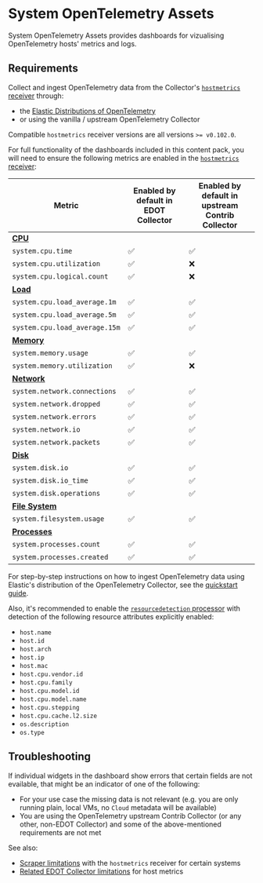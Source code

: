 # System OpenTelemetry Assets

System OpenTelemetry Assets provides dashboards for vizualising OpenTelemetry hosts' metrics and logs. 

## Requirements

Collect and ingest OpenTelemetry data from the Collector's [`hostmetrics` receiver](https://github.com/open-telemetry/opentelemetry-collector-contrib/tree/v0.127.0/receiver/hostmetricsreceiver) through:

- the [Elastic Distributions of OpenTelemetry](https://www.elastic.co/docs/reference/opentelemetry/quickstart/)
- or using the vanilla / upstream OpenTelemetry Collector

Compatible `hostmetrics` receiver versions are all versions `>= v0.102.0`.

For full functionality of the dashboards included in this content pack, you will need to ensure the following metrics are enabled in the [`hostmetrics` receiver](https://github.com/open-telemetry/opentelemetry-collector-contrib/tree/v0.127.0/receiver/hostmetricsreceiver):

| Metric | Enabled by default in EDOT Collector | Enabled by default in upstream Contrib Collector |
|---|---|---|
|**[CPU](https://github.com/open-telemetry/opentelemetry-collector-contrib/blob/v0.127.0/receiver/hostmetricsreceiver/internal/scraper/cpuscraper/documentation.md)**|||
| `system.cpu.time` | ✅ | ✅ |
| `system.cpu.utilization` | ✅ | ❌ |
| `system.cpu.logical.count` | ✅ | ❌ |
|**[Load](https://github.com/open-telemetry/opentelemetry-collector-contrib/blob/main/receiver/hostmetricsreceiver/internal/scraper/loadscraper/documentation.md)**|||
| `system.cpu.load_average.1m` | ✅ | ✅ |
| `system.cpu.load_average.5m` | ✅ | ✅ |
| `system.cpu.load_average.15m` | ✅ | ✅ |
|**[Memory](https://github.com/open-telemetry/opentelemetry-collector-contrib/blob/main/receiver/hostmetricsreceiver/internal/scraper/memoryscraper/documentation.md)**|||
| `system.memory.usage` | ✅ | ✅ |
| `system.memory.utilization` | ✅ | ❌ |
|**[Network](https://github.com/open-telemetry/opentelemetry-collector-contrib/blob/main/receiver/hostmetricsreceiver/internal/scraper/networkscraper/documentation.md)**|||
| `system.network.connections` | ✅ | ✅ |
| `system.network.dropped` | ✅ | ✅ |
| `system.network.errors` | ✅ | ✅ |
| `system.network.io` | ✅ | ✅ |
| `system.network.packets` | ✅ | ✅ |
|**[Disk](https://github.com/open-telemetry/opentelemetry-collector-contrib/blob/main/receiver/hostmetricsreceiver/internal/scraper/diskscraper/documentation.md)**|||
| `system.disk.io` | ✅ | ✅ |
| `system.disk.io_time` | ✅ | ✅ |
| `system.disk.operations` | ✅ | ✅ |
|**[File System](https://github.com/open-telemetry/opentelemetry-collector-contrib/blob/main/receiver/hostmetricsreceiver/internal/scraper/filesystemscraper/documentation.md)**|||
| `system.filesystem.usage` | ✅ | ✅ |
|**[Processes](https://github.com/open-telemetry/opentelemetry-collector-contrib/blob/main/receiver/hostmetricsreceiver/internal/scraper/processesscraper/documentation.md)**|||
| `system.processes.count` | ✅ | ✅ |
| `system.processes.created` | ✅ | ✅ |

For step-by-step instructions on how to ingest OpenTelemetry data using Elastic's distribution of the OpenTelemetry Collector, see the
[quickstart guide](https://www.elastic.co/docs/reference/opentelemetry/quickstart/).

Also, it's recommended to enable the [`resourcedetection` processor](https://github.com/open-telemetry/opentelemetry-collector-contrib/blob/main/processor/resourcedetectionprocessor/README.md) with detection of the following resource attributes explicitly enabled:

- `host.name`
- `host.id`
- `host.arch`
- `host.ip`
- `host.mac`
- `host.cpu.vendor.id`
- `host.cpu.family`
- `host.cpu.model.id`
- `host.cpu.model.name`
- `host.cpu.stepping`
- `host.cpu.cache.l2.size`
- `os.description`
- `os.type`

## Troubleshooting

If individual widgets in the dashboard show errors that certain fields are not evailable, that might be an indicator of one of the following:

- For your use case the missing data is not relevant (e.g. you are only running plain, local VMs, no `Cloud` metadata will be available)
- You are using the OpenTelemetry upstream Contrib Collector (or any other, non-EDOT Collector) and some of the above-mentioned requirements are not met

See also:

- [Scraper limitations](https://github.com/open-telemetry/opentelemetry-collector-contrib/tree/v0.129.0/receiver/hostmetricsreceiver#host-metrics-receiver) with the `hostmetrics` receiver for certain systems
- [Related EDOT Collector limitations](https://www.elastic.co/docs/reference/opentelemetry/compatibility/limitations#infrastructure-and-host-metrics) for host metrics 
